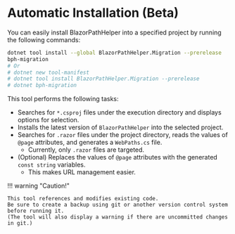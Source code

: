 # Automatic Installation (Beta)
You can easily install BlazorPathHelper into a specified project by running the following commands:

```bash
dotnet tool install --global BlazorPathHelper.Migration --prerelease
bph-migration
# Or
# dotnet new tool-manifest
# dotnet tool install BlazorPathHelper.Migration --prerelease
# dotnet bph-migration
```

This tool performs the following tasks:

* Searches for `*.csproj` files under the execution directory and displays options for selection.
* Installs the latest version of `BlazorPathHelper` into the selected project.
* Searches for `.razor` files under the project directory, reads the values of `@page` attributes, and generates a `WebPaths.cs` file.
    * Currently, only `.razor` files are targeted.
* (Optional) Replaces the values of `@page` attributes with the generated `const string` variables.
    * This makes URL management easier.

!!! warning "Caution!"

    This tool references and modifies existing code.
    Be sure to create a backup using git or another version control system before running it.
    (The tool will also display a warning if there are uncommitted changes in git.)
